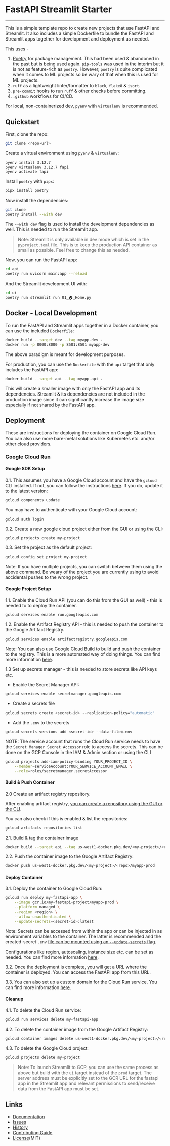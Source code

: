 # FastAPI Streamlit Starter

---

This is a simple template repo to create new projects that use FastAPI and Streamlit.
It also includes a simple Dockerfile to bundle the FastAPI and Streamlit apps together for development and deployment as needed.

This uses -
1. [Poetry](https://python-poetry.org/) for package management. This had been used & abandoned in the past but is being used again. `pip-tools` was used in the interim but it is not as feature-rich as `poetry`. However, `poetry` is quite complicated when it comes to ML projects so be wary of that when this is used for ML projects.
2. `ruff` as a lightweight linter/formatter to `black`, `flake8` & `isort`.
3. `pre-commit` hooks to run `ruff` & other checks before committing.
4. `.github` workflows for CI/CD.

For local, non-containerized dev, `pyenv` with `virtualenv` is recommended.

## Quickstart

First, clone the repo:

```bash
git clone <repo-url>
```

Create a virtual environment using `pyenv` & `virtualenv`:

```bash
pyenv install 3.12.7
pyenv virtualenv 3.12.7 fapi
pyenv activate fapi
```

Install `poetry` with `pipx`:

```bash
pipx install poetry
```

Now install the dependencies:

```bash
git clone
poetry install --with dev
```

The `--with dev` flag is used to install the development dependencies as well. This is needed to run the Streamlit app.

> Note: Streamlit is only available in dev mode which is set in the `pyproject.toml` file. This is to keep the production API container as small as possible. Feel free to change this as needed.

Now, you can run the FastAPI app:

```bash
cd api
poetry run uvicorn main:app --reload
```

And the Streamlit development UI with:

```bash
cd ui
poetry run streamlit run 01_🏠_Home.py
```

## Docker - Local Development

To run the FastAPI and Streamlit apps together in a Docker container, you can use the included `Dockerfile`:

```bash
docker build --target dev --tag myapp-dev .
docker run -p 8000:8000 -p 8501:8501 myapp-dev
```

The above paradigm is meant for development purposes.

For production, you can use the `Dockerfile` with the `api` target that only includes the FastAPI app:

```bash
docker build --target api --tag myapp-api .
```

This will create a smaller image with only the FastAPI app and its dependencies. Streamlit & its dependencies are not included in the production image since it can significantly increase the image size especially if not shared by the FastAPI app.

## Deployment

These are instructions for deploying the container on Google Cloud Run.
You can also use more bare-metal solutions like Kubernetes etc. and/or other cloud providers.

### Google Cloud Run


#### Google SDK Setup

0.1. This assumes you have a Google Cloud account and have the `gcloud` CLI installed.
If not, you can follow the instructions [here](https://cloud.google.com/sdk/docs/install).
If you do, update it to the latest version:

```bash
gcloud components update
```

You may have to authenticate with your Google Cloud account:

```bash
gcloud auth login
```

0.2. Create a new google cloud project either from the GUI or using the CLI:

```bash
gcloud projects create my-project
```

0.3. Set the project as the default project:

```bash
gcloud config set project my-project
```

Note: If you have multiple projects, you can switch between them using the above command. Be weary of the project you are currently using to avoid accidental pushes to the wrong project.


#### Google Project Setup

1.1. Enable the Cloud Run API (you can do this from the GUI as well) - this is needed to to deploy the container.

```bash
gcloud services enable run.googleapis.com
```

1.2. Enable the Artifact Registry API - this is needed to push the container to the Google Artifact Registry.

```bash
gcloud services enable artifactregistry.googleapis.com
```

Note: You can also use Google Cloud Build to build and push the container to the registry. This is a more automated way of doing things. You can find more information [here](https://cloud.google.com/cloud-build/docs/quickstart-docker).


1.3 Set up secrets manager - this is needed to store secrets like API keys etc.

- Enable the Secret Manager API:
```bash
gcloud services enable secretmanager.googleapis.com
```

- Create a secrets file
```bash
gcloud secrets create <secret-id> --replication-policy="automatic"
```

- Add the `.env` to the secrets
```bash
gcloud secrets versions add <secret-id> --data-file=.env
```

NOTE: The service account that runs the Cloud Run service needs to have the `Secret Manager Secret Accessor` role to access the secrets. This can be done on the GCP Console in the IAM & Admin section or using the CLI

```bash
gcloud projects add-iam-policy-binding YOUR_PROJECT_ID \
    --member=serviceAccount:YOUR_SERVICE_ACCOUNT_EMAIL \
    --role=roles/secretmanager.secretAccessor
```

#### Build & Push Container

2.0 Create an artifact registry repository.

After enabling artifact registry, [you can create a repository using the GUI or the CLI](https://cloud.google.com/artifact-registry/docs/docker/store-docker-container-images).

You can also check if this is enabled & list the repositories:

```bash
gcloud artifacts repositories list
```

2.1. Build & tag the container image

```bash
docker build --target api --tag us-west1-docker.pkg.dev/<my-project>/<repo>/myapp-prod .
```


2.2. Push the container image to the Google Artifact Registry:

```bash
docker push us-west1-docker.pkg.dev/<my-project>/<repo>/myapp-prod
```

#### Deploy Container

3.1. Deploy the container to Google Cloud Run:

```bash
gcloud run deploy my-fastapi-app \
    --image gcr.io/my-fastapi-project/myapp-prod \
    --platform managed \
    --region <region> \
    --allow-unauthenticated \
    --update-secrets=<secret-id>:latest
```

Note: Secrets can be accessed from within the app or can be injected in as environment variables to the container. The latter is recommended and the created-secret `.env` [file can be mounted using an `--update-secrets` flag](https://cloud.google.com/run/docs/configuring/services/secrets#gcloud).

Configurations like region, autoscaling, instance size etc. can be set as needed. You can find more information [here](https://cloud.google.com/sdk/gcloud/reference/run/deploy).

3.2. Once the deployment is complete, you will get a URL where the container is deployed. You can access the FastAPI app from this URL.

3.3. You can also set up a custom domain for the Cloud Run service. You can find more information [here](https://cloud.google.com/run/docs/mapping-custom-domains).

#### Cleanup

4.1. To delete the Cloud Run service:

```bash
gcloud run services delete my-fastapi-app
```

4.2. To delete the container image from the Google Artifact Registry:

```bash
gcloud container images delete us-west1-docker.pkg.dev/<my-project>/<repo_name>/myapp-prod
```

4.3. To delete the Google Cloud project:

```bash
gcloud projects delete my-project
```

> Note: To launch Streamlit to GCP, you can use the same process as above but build with the `ui` target instead of the `prod` target. The server address must be explicitly set to the GCR URL for the fastapi app in the Streamlit app and relevant permissions to send/receive data from the FastAPI app must be set.

## Links

- [Documentation](docs/index.md)
- [Issues](https://github.com/hayabhay/fastapi-streamlit-starter/issues)
- [History](docs/history.md)
- [Contributing Guide](docs/contributing.md)
- [License](LICENSE)(MIT)
